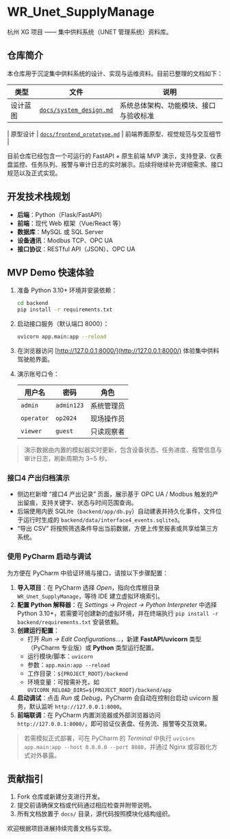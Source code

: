 # WR_Unet_SupplyManage

杭州 XG 项目 —— 集中供料系统（UNET 管理系统）资料库。

## 仓库简介

本仓库用于沉淀集中供料系统的设计、实现与运维资料。目前已整理的文档如下：

| 类型     | 文件                                     | 说明                                 |
|----------|------------------------------------------|--------------------------------------|
| 设计蓝图 | [`docs/system_design.md`](docs/system_design.md) | 系统总体架构、功能模块、接口与验收标准 |

| 原型设计 | [`docs/frontend_prototype.md`](docs/frontend_prototype.md) | 前端界面原型、视觉规范与交互细节       |

目前仓库已经包含一个可运行的 FastAPI + 原生前端 MVP 演示，支持登录、仪表盘监控、任务队列、报警与审计日志的实时展示。后续将继续补充详细需求、接口规范以及正式实现。


## 开发技术栈规划

* **后端**：Python（Flask/FastAPI）
* **前端**：现代 Web 框架（Vue/React 等）
* **数据库**：MySQL 或 SQL Server
* **设备通讯**：Modbus TCP、OPC UA
* **接口协议**：RESTful API（JSON）、OPC UA


## MVP Demo 快速体验

1. 准备 Python 3.10+ 环境并安装依赖：

   ```bash
   cd backend
   pip install -r requirements.txt
   ```

2. 启动接口服务（默认端口 8000）：

   ```bash
   uvicorn app.main:app --reload
   ```

3. 在浏览器访问 [http://127.0.0.1:8000/](http://127.0.0.1:8000/) 体验集中供料驾驶舱界面。

4. 演示账号口令：

   | 用户名    | 密码      | 角色         |
   |-----------|-----------|--------------|
   | `admin`   | `admin123`| 系统管理员   |
   | `operator`| `op2024`  | 现场操作员   |
   | `viewer`  | `guest`   | 只读观察者   |

> 演示数据由内置的模拟器实时更新，包含设备状态、任务进度、报警信息与审计日志，刷新周期为 3~5 秒。


### 接口4 产出归档演示

* 侧边栏新增 “接口4 产出记录” 页面，展示基于 OPC UA / Modbus 触发的产出留痕，支持关键字、状态与时间范围查询。
* 后端使用内嵌 SQLite（`backend/app/db.py`）自动建表并持久化事件，文件位于运行时生成的 `backend/data/interface4_events.sqlite3`。
* “导出 CSV” 将按照筛选条件导出当前数据，方便上传至报表或共享给第三方系统。


### 使用 PyCharm 启动与调试

为方便在 PyCharm 中验证环境与接口，请按以下步骤配置：

1. **导入项目**：在 PyCharm 选择 *Open*，指向仓库根目录 `WR_Unet_SupplyManage`，等待 IDE 建立虚拟环境索引。
2. **配置 Python 解释器**：在 *Settings → Project → Python Interpreter* 中选择 Python 3.10+，若需要可创建新的虚拟环境，并在终端执行 `pip install -r backend/requirements.txt` 安装依赖。
3. **创建运行配置**：
   - 打开 *Run → Edit Configurations…*，新建 **FastAPI/uvicorn** 类型（PyCharm 专业版）或 **Python** 类型运行配置。
   - 运行模块/脚本：`uvicorn`
   - 参数：`app.main:app --reload`
   - 工作目录：`${PROJECT_ROOT}/backend`
   - 环境变量：可按需补充，如 `UVICORN_RELOAD_DIRS=${PROJECT_ROOT}/backend/app`
4. **启动调试**：点击 *Run* 或 *Debug*，PyCharm 会自动在控制台启动 uvicorn 服务，默认监听 `http://127.0.0.1:8000`。
5. **前端联调**：在 PyCharm 内置浏览器或外部浏览器访问 `http://127.0.0.1:8000/`，即可验证仪表盘、任务流、报警等交互效果。

> 若需模拟正式部署，可在 PyCharm 的 *Terminal* 中执行 `uvicorn app.main:app --host 0.0.0.0 --port 8080`，并通过 Nginx 或容器化方式对外暴露。


## 贡献指引

1. Fork 仓库或新建分支进行开发。
2. 提交前请确保文档或代码通过相应检查并附带说明。
3. 所有文档放置于 `docs/` 目录，源代码按照模块化结构组织。

欢迎根据项目进展持续完善文档与实现。
